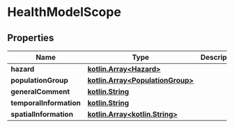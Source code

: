 # HealthModelScope

## Properties
Name | Type | Description | Notes
------------ | ------------- | ------------- | -------------
**hazard** | [**kotlin.Array&lt;Hazard&gt;**](Hazard.md) |  | 
**populationGroup** | [**kotlin.Array&lt;PopulationGroup&gt;**](PopulationGroup.md) |  | 
**generalComment** | [**kotlin.String**](.md) |  |  [optional]
**temporalInformation** | [**kotlin.String**](.md) |  |  [optional]
**spatialInformation** | [**kotlin.Array&lt;kotlin.String&gt;**](.md) |  |  [optional]
